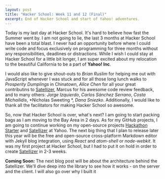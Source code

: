 ```yaml
---
layout: post
title: "Hacker School: Week 11 and 12 (Final)"
excerpt: End of Hacker School and start of Yahoo! adventures.
---
```


Today is my last day at Hacker School. It's hard to believe how fast the
Summer went by. I am not going to lie, the last 3 months at Hacker School have
been a total blast. I never had an opportunity
before where I could write code and focus exclusively on programming for three
months without any responsibilities, deadlines or distractions. While I wish I
could stay at Hacker School for a little bit longer, I am super excited
about my relocation to the beautiful California to be a part of **Yahoo! Inc**.

I would also like to give shout-outs to *Brian Ruslim* for helping me out with
JavaScript whenever I was
stuck and for all those long lunch walks to *Prosperity Dumplings* in Chinatown,
*Alice Chen* for all your great contributins to [Satellizer](https://github.com/sahat/satellizer),
Marcus for his awesome code review feedback, and to many others: *Jorge Izquierdo*, *Carlos Sánchez Serrano*,
*Costa Michailidis*, *Nicholas Sweeting *, *Dana Sniezko*. Additionally, I would
like to thank all the facilitators for making Hacker School so awesome.

So, now that Hacker School is over, what's next? I am going to start packing bags
as I am moving to the Bay Area in 2 days. As for my GitHub projects, I am going
to continue working on my open-source projects [Hackathon Starter](https://github.com/sahat/hackathon-starter)
and [Satellizer](https://github.com/sahat/satellizer) at Yahoo. The next
big thing that I plan to release later this year will be the free and open-source
cross-platform Markdown editor with Jekyll blog integration, using *React* and
*atom-shell* or *node-webkit*. It was my first project at Hacker School, but
I had to put it on hold in order to create [Satellizer](https://github.com/sahat/satellizer)
in 2-3 weeks.

**Coming Soon:** The next blog post will be about the architecture behind the Satellizer. We'll
dive deep into the library to see how it works - on the server and the client.
I will also go over why I built it
